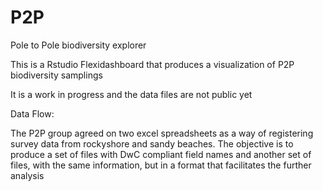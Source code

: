 # P2P
Pole to Pole biodiversity explorer

This is a Rstudio Flexidashboard that produces a visualization of P2P biodiversity samplings

It is a work in progress and the data files are not public yet


Data Flow:

The P2P group agreed on two excel spreadsheets as a way of registering survey data from rockyshore and sandy beaches. The objective is to produce a set of files with DwC compliant field names and another set of files, with the same information, but in a format that facilitates the further analysis


